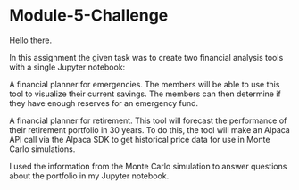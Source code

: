 # Module-5-Challenge

Hello there. 

In this assignment the given task was to create two financial analysis tools with a single Jupyter notebook:

A financial planner for emergencies. The members will be able to use this tool to visualize their current savings. The members can then determine if they have enough reserves for an emergency fund.

A financial planner for retirement. This tool will forecast the performance of their retirement portfolio in 30 years. To do this, the tool will make an Alpaca API call via the Alpaca SDK to get historical price data for use in Monte Carlo simulations.

I used the information from the Monte Carlo simulation to answer questions about the portfolio in my Jupyter notebook.
